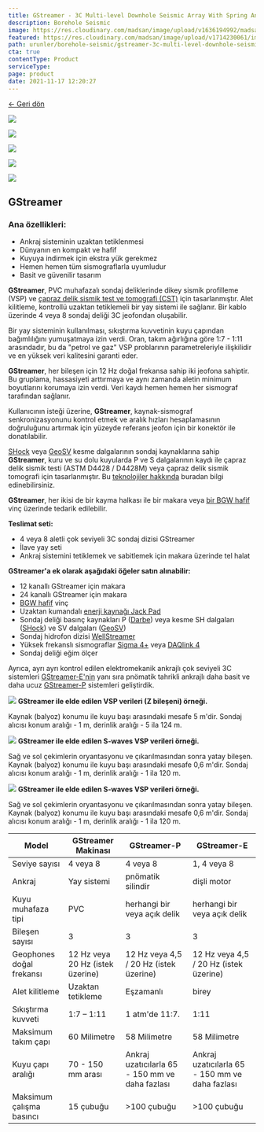 ```yaml
---
title: GStreamer - 3C Multi-level Downhole Seismic Array With Spring Anchoring
description: Borehole Seismic
image: https://res.cloudinary.com/madsan/image/upload/v1636194992/madsan-stock/IMG_3200_nsgux0.jpg
featured: https://res.cloudinary.com/madsan/image/upload/v1714230061/image4_bxreyq.png
path: urunler/borehole-seismic/gstreamer-3c-multi-level-downhole-seismic-array-with-spring-anchoring
cta: true
contentType: Product
serviceType: 
page: product
date: 2021-11-17 12:20:27
---
```


[←  Geri dön](/urunler/borehole-seismic)

[![](https://res.cloudinary.com/madsan/image/upload/v1714230061/image4_bxreyq.png)](https://res.cloudinary.com/madsan/image/upload/v1714230061/image4_bxreyq.png)


<div class="row">
<div class="col-md-3">

[![](https://res.cloudinary.com/madsan/image/upload/v1714230061/image6_alqb0p.jpg)](https://res.cloudinary.com/madsan/image/upload/v1714230061/image6_alqb0p.jpg)

</div>
<div class="col-md-3">

[![](https://res.cloudinary.com/madsan/image/upload/v1714230060/image5_qf7e7w.jpg)](https://res.cloudinary.com/madsan/image/upload/v1714230060/image5_qf7e7w.jpg)

</div>
<div class="col-md-3">

[![](https://res.cloudinary.com/madsan/image/upload/v1714230060/image8_ifr40h.jpg)](https://res.cloudinary.com/madsan/image/upload/v1714230060/image8_ifr40h.jpg)

</div>
<div class="col-md-3">

[![](https://res.cloudinary.com/madsan/image/upload/v1714230060/image7_vtkwvk.jpg)](https://res.cloudinary.com/madsan/image/upload/v1714230060/image7_vtkwvk.jpg)

</div>

</div>

## GStreamer
### Ana özellikleri:

*   Ankraj sisteminin uzaktan tetiklenmesi
*   Dünyanın en kompakt ve hafif
*   Kuyuya indirmek için ekstra yük gerekmez
*   Hemen hemen tüm sismograflarla uyumludur
*   Basit ve güvenilir tasarım


**GStreamer**, PVC muhafazalı sondaj deliklerinde dikey sismik profilleme (VSP) ve  [çapraz delik sismik test ve tomografi (CST)](https://geodevice.ca/info/publications/)  için tasarlanmıştır. Alet kilitleme, kontrollü uzaktan tetiklemeli bir yay sistemi ile sağlanır. Bir kablo üzerinde 4 veya 8 sondaj deliği 3C jeofondan oluşabilir.

Bir yay sisteminin kullanılması, sıkıştırma kuvvetinin kuyu çapından bağımlılığını yumuşatmaya izin verdi. Oran, takım ağırlığına göre 1:7 - 1:11 arasındadır, bu da "petrol ve gaz" VSP problarının parametreleriyle ilişkilidir ve en yüksek veri kalitesini garanti eder.

**GStreamer**, her bileşen için 12 Hz doğal frekansa sahip iki jeofona sahiptir. Bu gruplama, hassasiyeti arttırmaya ve aynı zamanda aletin minimum boyutlarını korumaya izin verdi. Veri kaydı hemen hemen her sismograf tarafından sağlanır.

Kullanıcının isteği üzerine,  **GStreamer**, kaynak-sismograf senkronizasyonunu kontrol etmek ve aralık hızları hesaplamasının doğruluğunu artırmak için yüzeyde referans jeofon için bir konektör ile donatılabilir.

[SHock](https://geodevice.ca/product/shock/)  veya  [GeoSV](https://geodevice.ca/product/geosv/)  kesme dalgalarının sondaj kaynaklarına sahip  **GStreamer**, kuru ve su dolu kuyularda P ve S dalgalarının kaydı ile çapraz delik sismik testi (ASTM D4428 / D4428M) veya çapraz delik sismik tomografi için tasarlanmıştır. Bu  [teknolojiler hakkında](https://geodevice.ca/info/publications/)  buradan bilgi edinebilirsiniz.

**GStreamer**, her ikisi de bir kayma halkası ile bir makara veya  [bir BGW  hafif](https://geodevice.ca/product/bgw_light/)  vinç üzerinde tedarik edilebilir.

**Teslimat seti:**

*   4 veya 8 aletli çok seviyeli 3C sondaj dizisi GStreamer
*   İlave yay seti
*   Ankraj sistemini tetiklemek ve sabitlemek için makara üzerinde tel halat


**GStreamer'a ek olarak aşağıdaki öğeler satın alınabilir:**

*   12 kanallı GStreamer için makara
*   24 kanallı GStreamer için makara
*   [BGW  hafif](https://geodevice.ca/product/bgw_light/)  vinç
*   Uzaktan kumandalı  [enerji kaynağı Jack Pad](https://geodevice.ca/product/jack/)
*   Sondaj deliği basınç kaynakları P ([Darbe](https://geodevice.ca/product/pulse/)) veya kesme SH dalgaları ([SHock](https://geodevice.ca/product/shock/)) ve SV dalgaları ([GeoSV](https://geodevice.ca/product/geosv/))
*   Sondaj hidrofon dizisi  [WellStreamer](https://geodevice.ca/product/wellstreamer/)
*   Yüksek frekanslı sismograflar  [Sigma 4+](https://geodevice.ca/product/sigma4/)  veya  [DAQlink 4](https://geodevice.ca/product/daqlink4/)
*   Sondaj deliği eğim ölçer


Ayrıca, ayrı ayrı kontrol edilen elektromekanik ankrajlı çok seviyeli 3C sistemleri  [GStreamer-E'nin](https://geodevice.ca/product/gstreamer-e/)  yanı sıra pnömatik tahrikli ankrajlı daha basit ve daha ucuz  [GStreamer-P](https://geodevice.ca/product/gstreamer-p/)  sistemleri geliştirdik.

![](https://res.cloudinary.com/madsan/image/upload/v1714230060/image2_w0rc5n.jpg)
**GStreamer ile elde edilen VSP verileri (Z bileşeni) örneği.**

Kaynak (balyoz) konumu ile kuyu başı arasındaki mesafe 5 m'dir. Sondaj alıcısı konum aralığı - 1 m, derinlik aralığı - 5 ila 124 m.

![](https://res.cloudinary.com/madsan/image/upload/v1714230060/image1_zqev80.jpg)
**GStreamer ile elde edilen S-waves VSP verileri örneği.**

Sağ ve sol çekimlerin oryantasyonu ve çıkarılmasından sonra yatay bileşen. Kaynak (balyoz) konumu ile kuyu başı arasındaki mesafe 0,6 m'dir. Sondaj alıcısı konum aralığı - 1 m, derinlik aralığı - 1 ila 120 m.

![](https://res.cloudinary.com/madsan/image/upload/v1714230060/image3_wsibxe.jpg)
**GStreamer ile elde edilen S-waves VSP verileri örneği.**

Sağ ve sol çekimlerin oryantasyonu ve çıkarılmasından sonra yatay bileşen. Kaynak (balyoz) konumu ile kuyu başı arasındaki mesafe 0,6 m'dir. Sondaj alıcısı konum aralığı - 1 m, derinlik aralığı - 1 ila 120 m.

<div class="table-responsive"> 

| Model            | GStreamer Makinası  | GStreamer-P     | GStreamer-E |
|------------------|--------------------|-----------------|-----------|
| Seviye sayısı    | 4 veya 8            | 4 veya 8      | 1, 4 veya 8 |
| Ankraj           | Yay sistemi         | pnömatik silindir| dişli motor |
| Kuyu muhafaza tipi| PVC                | herhangi bir veya açık delik| herhangi bir veya açık delik |
| Bileşen sayısı   | 3                   | 3                | 3         |
| Geophones doğal frekansı| 12 Hz veya 20 Hz (istek üzerine)| 12 Hz veya 4,5 / 20 Hz (istek üzerine)| 12 Hz veya 4,5 / 20 Hz (istek üzerine) |
| Alet kilitleme   | Uzaktan tetikleme   | Eşzamanlı         | birey    |
| Sıkıştırma kuvveti| 1:7 – 1:11         | 1 atm'de 11:7.      | 1:11 |
| Maksimum takım çapı| 60 Milimetre     | 58 Milimetre     | 58 Milimetre         |
| Kuyu çapı aralığı| 70 - 150 mm arası   | Ankraj uzatıcılarla 65 - 150 mm ve daha fazlası | Ankraj uzatıcılarla 65 - 150 mm ve daha fazlası |
| Maksimum çalışma basıncı| 15 çubuğu   | >100 çubuğu     |   >100 çubuğu       |
</div>
